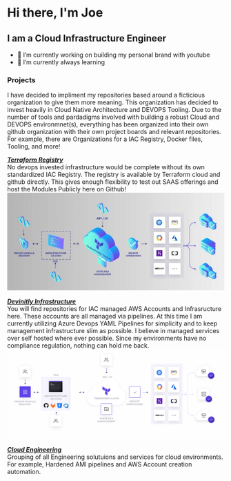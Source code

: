 # Hi there, I'm Joe

## I am a Cloud Infrastructure Engineer

- 🔭 I’m currently working on building my personal brand with youtube
- 🌱 I’m currently always learning

### Projects

I have decided to impliment my repositories based around a ficticious organization to give them more meaning.
This organization has decided to invest heavily in Cloud Native Architecture and DEVOPS Tooling.
Due to the number of tools and pardadigms involved with building a robust Cloud and DEVOPS environmnet(s), everything
has been organized into their own github organization with their own project boards and relevant repositories.
For example, there are Organizations for a IAC Registry, Docker files, Tooling, and more!

**_[Terraform Registry](https://github.com/terraform-aws-iac)_**  
No devops invested infrastructure would be complete without its own standardized IAC Registry. The registry is available
by Terraform cloud and github directly. This gives enough flexibility to test out SAAS offerings and host the Modules Publicly here on Github!
!['Terraform modules in cloud infrastructure'](https://raw.githubusercontent.com/joeterlecki/joeterlecki/master/img/Terraform-architecture-explained.jpeg)

**_[Devinitly Infrastructure](https://github.com/devinitly-infrastructure)_**  
You will find repositories for IAC managed AWS Accounts and Infrasructure here. These accounts are all managed via pipelines. At this time I am currently
utilizing Azure Devops YAML Pipelines for simplicity and to keep management infrastructure slim as possible. I believe in managed services over self hosted
where ever possible. Since my environments have no compliance regulation, nothing can hold me back.
!['Terraform  and Azure Devops'](https://raw.githubusercontent.com/joeterlecki/joeterlecki/master/img/terraform-cloud-azure-devops.png)

**_[Cloud Engineering](https://github.com/devinitly-infrastructure)_**  
Grouping of all Engineering solutuions and services for cloud environments.  
For example, Hardened AMI pipelines and AWS Account creation automation.
